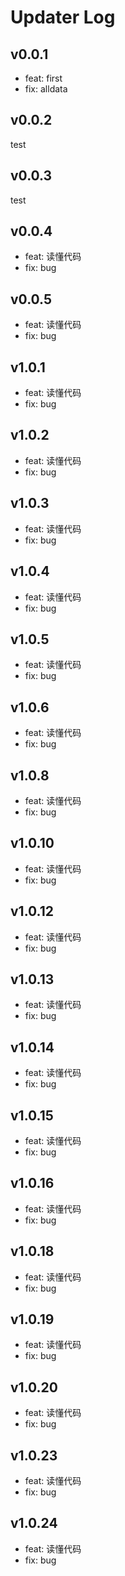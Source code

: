 # Updater Log

## v0.0.1

- feat: first
- fix: alldata

## v0.0.2

test

## v0.0.3

test

## v0.0.4

- feat: 读懂代码
- fix: bug

## v0.0.5

- feat: 读懂代码
- fix: bug

## v1.0.1

- feat: 读懂代码
- fix: bug

## v1.0.2

- feat: 读懂代码
- fix: bug

## v1.0.3

- feat: 读懂代码
- fix: bug

## v1.0.4

- feat: 读懂代码
- fix: bug

## v1.0.5

- feat: 读懂代码
- fix: bug

## v1.0.6

- feat: 读懂代码
- fix: bug

## v1.0.8

- feat: 读懂代码
- fix: bug

## v1.0.10

- feat: 读懂代码
- fix: bug

## v1.0.12

- feat: 读懂代码
- fix: bug

## v1.0.13

- feat: 读懂代码
- fix: bug

## v1.0.14

- feat: 读懂代码
- fix: bug

## v1.0.15

- feat: 读懂代码
- fix: bug

## v1.0.16

- feat: 读懂代码
- fix: bug


## v1.0.18

- feat: 读懂代码
- fix: bug

## v1.0.19

- feat: 读懂代码
- fix: bug

## v1.0.20

- feat: 读懂代码
- fix: bug


## v1.0.23

- feat: 读懂代码
- fix: bug



## v1.0.24

- feat: 读懂代码
- fix: bug
